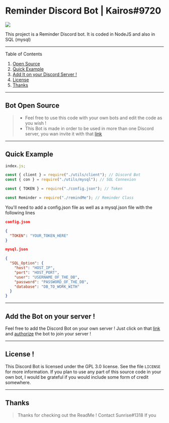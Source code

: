 # Reminder Discord Bot | Kairos#9720

![](https://cdn.discordapp.com/attachments/739553949199106158/956547251134660658/unknown.png)

This project is a Reminder Discord bot. It is coded in NodeJS and also in SQL (mysql)

---

Table of Contents

1. [Open Source](#open_source)
2. [Quick Example](#quick_example)
3. [Add It on your Discord Server !](#add_bot)
4. [License](#license)
5. [Thanks](#thanks)

---

<div id='open_source'/>

## Bot Open Source

> - Feel free to use this code with your own bots and edit the code as you wish !
> - This Bot is made in order to be used in more than one Discord server, you wan invite it with that [link](https://discord.com/oauth2/authorize?client_id=955923021732913254&permissions=414666189889&scope=bot)

---

<div id='quick_example' />

## Quick Example

```js
index.js;

const { client } = require("./utils/client"); // Discord Bot
const { con } = require("./utils/mysql"); // SQL Connexion

const { TOKEN } = require("./config.json"); // Token

const Reminder = require("./remindMe"); // Reminder Class
```

You'll need to add a config.json file as well as a mysql.json file with the following lines

```json
config.json

{
  "TOKEN": "YOUR_TOKEN_HERE"
}
```

```json
mysql.json

{
  "SQL_Option": {
    "host": "HOST_IP",
    "port": "HOST_PORT",
    "user": "USERNAME_OF_THE_DB",
    "password": "PASSWORD_OF_THE_DB",
    "database": "DB_TO_WORK_WITH"
  }
}
```

---

<div id='add_bot' />

## Add the Bot on your server !

Feel free to add the Discord Bot on your own server ! Just click on that [link](https://discord.com/oauth2/authorize?client_id=955923021732913254&permissions=414666189889&scope=bot) and [authorize](https://cdn.discordapp.com/attachments/739553949199106158/956552088454832128/Capture_decran_2022-03-24_145317.png) the bot to join your server !

---

<div id='license' />

## License !

This Discord Bot is licensed under the GPL 3.0 license. See the file `LICENSE` for more information. If you plan to use any part of this source code in your own bot, I would be grateful if you would include some form of credit somewhere.

---

<div id='thanks'/>

## Thanks

> Thanks for checking out the ReadMe !
> Contact Sunrise#1318 If you
